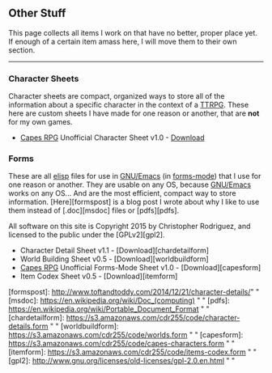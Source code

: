 ## Other Stuff

This page collects all items I work on that have no better, proper
place yet. If enough of a certain item amass here, I will move them to
their own section.

---

### Character Sheets

Character sheets are compact, organized ways to store all of the
information about a specific character in the context of a
[TTRPG][ttrpg]. These here are custom sheets I have made for one
reason or another, that are __not__ for my own games.

 - [Capes RPG][capes] Unofficial Character Sheet v1.0 - [Download][capes png]

### Forms

These are all [elisp][elisp] files for use in [GNU/Emacs][emacs] (in
[forms-mode][forms]) that I use for one reason or another. They are
usable on any OS, because [GNU/Emacs][emacs] works on any OS... And
are the most efficient, compact way to store
information. [Here][formspost] is a blog post I wrote about why I like
to use them instead of [.doc][msdoc] files or [pdfs][pdfs].

All software on this site is Copyright 2015 by Christopher Rodriguez,
and licensed to the public under the [GPLv2][gpl2].

 - Character Detail Sheet v1.1 - [Download][chardetailform]
 - World Building Sheet v0.5 - [Download][worldbuildform]
 - [Capes RPG][capes] Unofficial Forms-Mode Sheet v1.0 - [Download][capesform]
 - Item Codex Sheet v0.5 - [Download][itemform]


[ttrpg]: http://en.wikipedia.org/wiki/Tabletop_role-playing_game " "
[capes]: http://www.museoffire.com/Games/ " "
[capes png]: https://s3.amazonaws.com/cdr255/charsheets/capes-character-sheet-v1.0-cdr255.png " "
[elisp]: https://en.wikipedia.org/wiki/Emacs_Lisp " "
[emacs]: https://www.gnu.org/software/emacs/ " "
[forms]: https://www.gnu.org/software/emacs/manual/html_mono/forms.html " "
[formspost]: http://www.toftandtoddy.com/2014/12/21/character-details/" "
[msdoc]: https://en.wikipedia.org/wiki/Doc_(computing) " "
[pdfs]: https://en.wikipedia.org/wiki/Portable_Document_Format " "
[chardetailform]: https://s3.amazonaws.com/cdr255/code/character-details.form " "
[worldbuildform]: https://s3.amazonaws.com/cdr255/code/worlds.form " "
[capesform]: https://s3.amazonaws.com/cdr255/code/capes-characters.form " "
[itemform]: https://s3.amazonaws.com/cdr255/code/items-codex.form " "
[gpl2]: http://www.gnu.org/licenses/old-licenses/gpl-2.0.en.html " "
